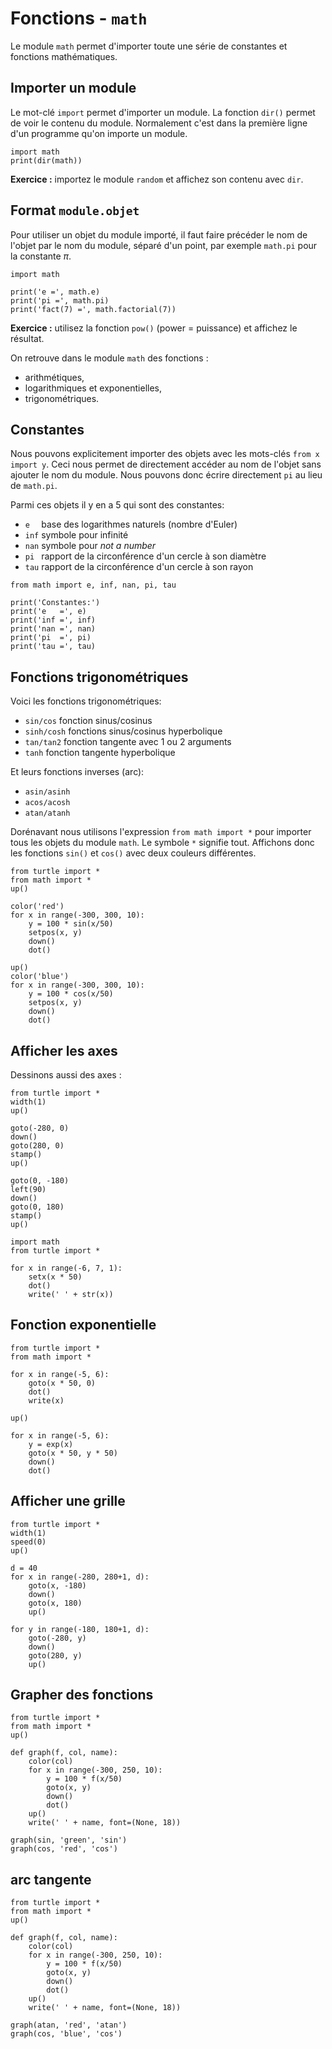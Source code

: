 # Fonctions - `math`

Le module `math` permet d'importer toute une série de constantes et fonctions mathématiques.

## Importer un module

Le mot-clé `import` permet d'importer un module. La fonction `dir()` permet de voir le contenu du module.
Normalement c'est dans la première ligne d'un programme qu'on importe un module.

```{codeplay}
import math
print(dir(math))
```

**Exercice :** importez le module `random` et affichez son contenu avec `dir`.

## Format `module.objet`

Pour utiliser un objet du module importé, il faut faire précéder le nom de l'objet par le nom du module, séparé d'un point, par exemple `math.pi` pour la constante $\pi$.

```{codeplay}
import math

print('e =', math.e)
print('pi =', math.pi)
print('fact(7) =', math.factorial(7))
```

**Exercice :** utilisez la fonction `pow()` (power = puissance) et affichez le résultat.

On retrouve dans le module `math` des fonctions :

- arithmétiques,
- logarithmiques et exponentielles,
- trigonométriques.

## Constantes

Nous pouvons explicitement importer des objets avec les mots-clés `from x import y`. 
Ceci nous permet de directement accéder au nom de l'objet sans ajouter le nom du module. Nous pouvons donc écrire directement `pi` au lieu de `math.pi`.

Parmi ces objets il y en a 5 qui sont des constantes:

- `e  ` base des logarithmes naturels (nombre d'Euler)
- `inf` symbole pour infinité
- `nan` symbole pour *not a number*
- `pi ` rapport de la circonférence d'un cercle à son diamètre
- `tau` rapport de la circonférence d'un cercle à son rayon

```{codeplay}
from math import e, inf, nan, pi, tau

print('Constantes:')
print('e   =', e)
print('inf =', inf)
print('nan =', nan)
print('pi  =', pi)
print('tau =', tau)
```

## Fonctions trigonométriques

Voici les fonctions trigonométriques:

- `sin/cos` fonction sinus/cosinus
- `sinh/cosh` fonctions sinus/cosinus hyperbolique
- `tan/tan2` fonction tangente avec 1 ou 2 arguments
- `tanh` fonction tangente hyperbolique

Et leurs fonctions inverses (arc):

- `asin/asinh`
- `acos/acosh`
- `atan/atanh`

Dorénavant nous utilisons l'expression `from math import *` pour importer tous les objets du module `math`. Le symbole `*` signifie tout.
Affichons donc les fonctions `sin()` et `cos()` avec deux couleurs différentes.

```{codeplay}
from turtle import *
from math import *
up()

color('red')
for x in range(-300, 300, 10):
    y = 100 * sin(x/50)
    setpos(x, y)
    down()
    dot()
    
up()
color('blue')
for x in range(-300, 300, 10):
    y = 100 * cos(x/50)
    setpos(x, y)
    down()
    dot()
```

## Afficher les axes

Dessinons aussi des axes :


```{codeplay}
from turtle import *
width(1)
up()

goto(-280, 0)
down()
goto(280, 0)
stamp()
up()

goto(0, -180)
left(90)
down()
goto(0, 180)
stamp()
up()
```

```{codeplay}
import math
from turtle import *

for x in range(-6, 7, 1):
    setx(x * 50)
    dot()
    write(' ' + str(x))
```

## Fonction exponentielle

```{codeplay}
from turtle import *
from math import *

for x in range(-5, 6):
    goto(x * 50, 0)
    dot()
    write(x)
    
up()

for x in range(-5, 6):
    y = exp(x)
    goto(x * 50, y * 50)
    down()
    dot()
```

## Afficher une grille

```{codeplay}
from turtle import *
width(1)
speed(0)
up()

d = 40
for x in range(-280, 280+1, d):
    goto(x, -180)
    down()
    goto(x, 180)
    up()
    
for y in range(-180, 180+1, d):
    goto(-280, y)
    down()
    goto(280, y)
    up()
```



## Grapher des fonctions

```{codeplay}
from turtle import *
from math import *
up()
    
def graph(f, col, name):
    color(col)
    for x in range(-300, 250, 10):
        y = 100 * f(x/50)
        goto(x, y)
        down()
        dot()
    up()
    write(' ' + name, font=(None, 18))

graph(sin, 'green', 'sin')
graph(cos, 'red', 'cos')
```

## arc tangente

```{codeplay}
from turtle import *
from math import *
up()
    
def graph(f, col, name):
    color(col)
    for x in range(-300, 250, 10):
        y = 100 * f(x/50)
        goto(x, y)
        down()
        dot()
    up()
    write(' ' + name, font=(None, 18))

graph(atan, 'red', 'atan')
graph(cos, 'blue', 'cos')
````


```{codeplay}

````

```{codeplay}

````

```{codeplay}

````

```{codeplay}

````

```{codeplay}

````

```{codeplay}

````

```{codeplay}

````
